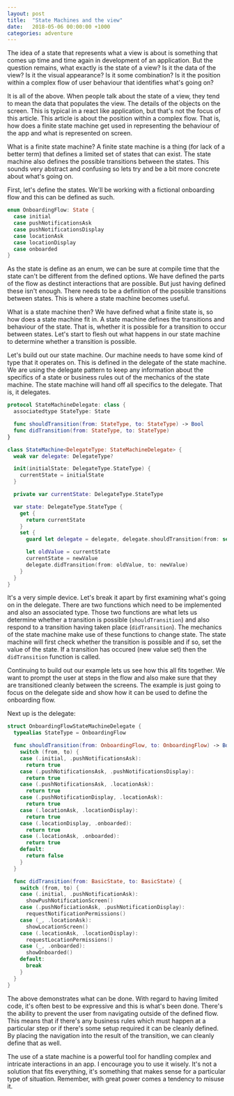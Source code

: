```yaml
---
layout: post
title:  "State Machines and the view"
date:   2018-05-06 00:00:00 +1000
categories: adventure
---
```


The idea of a state that represents what a view is about is something that comes up time and time again in development of an application. But the question remains, what exactly is the state of a view? Is it the data of the view? Is it the visual appearance? Is it some combination? Is it the position within a complex flow of user behaviour that identifies what's going on?

It is all of the above. When people talk about the state of a view, they tend to mean the data that populates the view. The details of the objects on the screen. This is typical in a react like application, but that's not the focus of this article. This article is about the position within a complex flow. That is, how does a finite state machine get used in representing the behaviour of the app and what is represented on screen.

What is a finite state machine? A finite state machine is a thing (for lack of a better term) that defines a limited set of states that can exist. The state machine also defines the possible transitions between the states. This sounds very abstract and confusing so lets try and be a bit more concrete about what's going on.

First, let's define the states. We'll be working with a fictional onboarding flow and this can be defined as such.

``` swift
enum OnboardingFlow: State {
  case initial
  case pushNotificationsAsk
  case pushNotificationsDisplay
  case locationAsk
  case locationDisplay
  case onboarded
}
```

As the state is define as an enum, we can be sure at compile time that the state can't be different from the defined options. We have defined the parts of the flow as destinct interactions that are possible. But just having defined these isn't enough. There needs to be a definition of the possible transitions between states. This is where a state machine becomes useful.

What is a state machine then? We have defined what a finite state is, so how does a state machine fit in. A state machine defines the transitions and behaviour of the state. That is, whether it is possible for a transition to occur between states. Let's start to flesh out what happens in our state machine to determine whether a transition is possible.

Let's build out our state machine. Our machine needs to have some kind of type that it operates on. This is defined in the delegate of the state machine. We are using the delegate pattern to keep any information about the specifics of a state or business rules out of the mechanics of the state machine. The state machine will hand off all specifics to the delegate. That is, it delegates.

``` swift
protocol StateMachineDelegate: class {
  associatedtype StateType: State

  func shouldTransition(from: StateType, to: StateType) -> Bool
  func didTransition(from: StateType, to: StateType)
}

class StateMachine<DelegateType: StateMachineDelegate> {
  weak var delegate: DelegateType?

  init(initialState: DelegateType.StateType) {
    currentState = initialState
  }

  private var currentState: DelegateType.StateType

  var state: DelegateType.StateType {
    get {
      return currentState
    }
    set {
      guard let delegate = delegate, delegate.shouldTransition(from: self.state, to: newValue) else { return }

      let oldValue = currentState
      currentState = newValue
      delegate.didTransition(from: oldValue, to: newValue)
    }
  }
}
```

It's a very simple device. Let's break it apart by first examining what's going on in the delegate. There are two functions which need to be implemented and also an associated type. Those two functions are what lets us determine whether a transition is possible (`shouldTransition`) and also respond to a transition having taken place (`didTransition`). The mechanics of the state machine make use of these functions to change state. The state machine will first check whether the transition is possible and if so, set the value of the state. If a transition has occured (new value set) then the `didTransition` function is called.

Continuing to build out our example lets us see how this all fits together. We want to prompt the user at steps in the flow and also make sure that they are transitioned cleanly between the screens. The example is just going to focus on the delegate side and show how it can be used to define the onboarding flow.

Next up is the delegate:

``` swift
struct OnboardingFlowStateMachineDelegate {
  typealias StateType = OnboardingFlow

  func shouldTransition(from: OnboardingFlow, to: OnboardingFlow) -> Bool {
    switch (from, to) {
    case (.initial, .pushNotificationsAsk):
      return true
    case (.pushNotificationsAsk, .pushNotificationsDisplay):
      return true
    case (.pushNotificationsAsk, .locationAsk):
      return true
    case (.pushNotificationDisplay, .locationAsk):
      return true
    case (.locationAsk, .locationDisplay):
      return true
    case (.locationDisplay, .onboarded):
      return true
    case (.locationAsk, .onboarded):
      return true
    default:
      return false
    }
  }

  func didTransition(from: BasicState, to: BasicState) {
    switch (from, to) {
    case (.initial, .pushNotificationAsk):
      showPushNotificationScreen()
    case (.pushNoficiationAsk, .pushNotificationDisplay):
      requestNotificationPermissions()
    case (_, .locationAsk):
      showLocationScreen()
    case (.locationAsk, .locationDisplay):
      requestLocationPermissions()
    case (_, .onboarded):
      showOnboarded()
    default:
      break
    }
  }
}
```

The above demonstrates what can be done. With regard to having limited code, it's often best to be expressive and this is what's been done. There's the ability to prevent the user from navigating outside of the defined flow. This means that if there's any business rules which must happen at a particular step or if there's some setup required it can be cleanly defined. By placing the navigation into the result of the transition, we can cleanly define that as well.

The use of a state machine is a powerful tool for handling complex and intricate interactions in an app. I encourage you to use it wisely. It's not a solution that fits everything, it's something that makes sense for a particular type of situation. Remember, with great power comes a tendency to misuse it.
